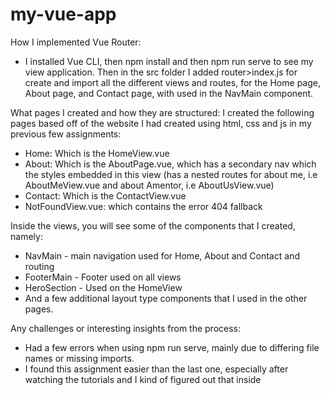 # my-vue-app

How I implemented Vue Router:
- I installed Vue CLI, then npm install and then npm run serve to see my view application. Then in the src folder I added router>index.js for create and import all the different views and routes, for the Home page, About page, and Contact page, with <router-link> used in the NavMain component.

What pages I created and how they are structured:
I created the following pages based off of the website I had created using html, css and js in my previous few assignments:
- Home: Which is the HomeView.vue
- About: Which is the AboutPage.vue, which has a secondary nav which the styles embedded in this view (has a nested routes for about me, i.e AboutMeView.vue and about Amentor, i.e AboutUsView.vue)
- Contact: Which is the ContactView.vue
- NotFoundView.vue: which contains the error 404 fallback

Inside the views, you will see some of the components that I created, namely:
- NavMain - main navigation used for Home, About and Contact and routing
- FooterMain - Footer used on all views
- HeroSection - Used on the HomeView
- And a few additional layout type components that I used in the other pages.

Any challenges or interesting insights from the process:
- Had a few errors when using npm run serve, mainly due to differing file names or missing imports.
- I found this assignment easier than the last one, especially after watching the tutorials and I kind of figured out that inside <template> tag is what you would add on html file and inside <style> tag is what you would add on an css file which made it so easy to create all the components and views, because I could just copy the html and css from my previous assignments.
- I also struggled with creating a mutli-use component for SectionBlock with option to have image on either left or right, or just replacing the image itself in the views because current the img is living within the component itself, so I know this is not best practice so I created two separate components to accomplish this and have two different images on the About Me vs About Amentor pages.

Why routing matters in single-page applications (SPAs):
I think its because that it allows for faster reload of a page.
